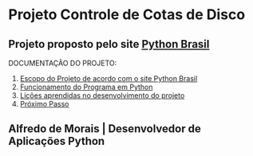 # Projeto Controle de Cotas de Disco

## Projeto proposto pelo site <a href="https://wiki.python.org.br/ListaDeExerciciosProjetos">Python Brasil</a>

DOCUMENTAÇÃO DO PROJETO:

1. [Escopo do Projeto de acordo com o site Python Brasil](arquivos/readme.md)
2. [Funcionamento do Programa em Python](arquivos/programa.md)
3. [Lições aprendidas no desenvolvimento do projeto](arquivos/lessons_learned.md)
4. [Próximo Passo](arquivos/nextsteps.md)

## Alfredo de Morais | Desenvolvedor de Aplicações Python
